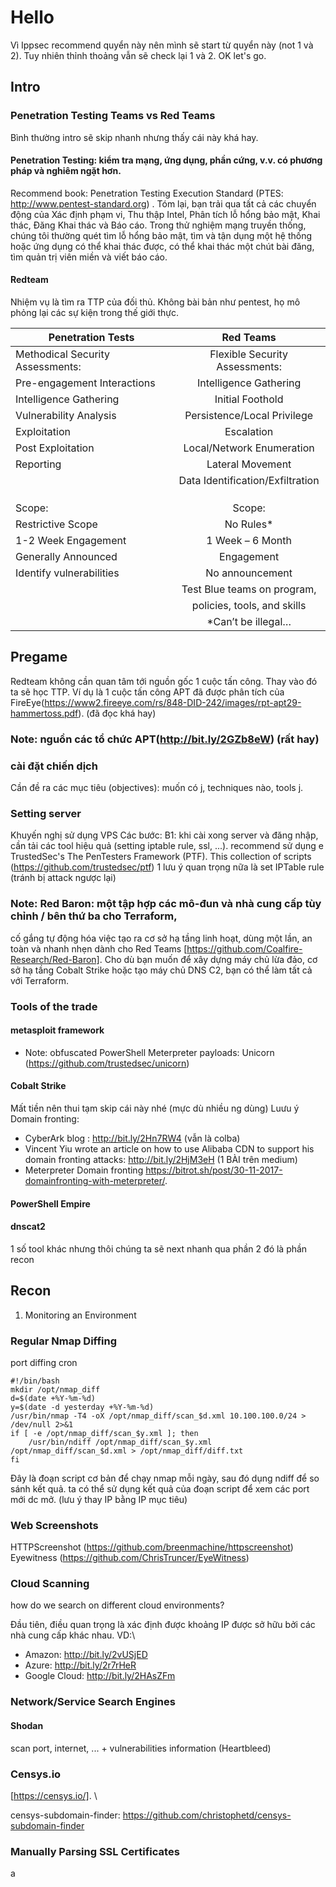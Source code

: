 # Hello

Vì Ippsec recommend quyển này nên mình sẽ start từ quyển này (not 1 và 2). Tuy nhiên thỉnh thoảng vẫn sẽ check lại 1 và 2. OK let's go.

## Intro
### Penetration Testing Teams vs Red Teams
Bình thường intro sẽ skip nhanh nhưng thấy cái này khá hay.
#### Penetration Testing: kiểm tra mạng, ứng dụng, phần cứng, v.v. có phương pháp và nghiêm ngặt hơn.
Recommend book: Penetration Testing Execution Standard (PTES: http://www.pentest-standard.org)
. 
Tóm lại, bạn trải qua tất cả
các chuyển động của Xác định phạm vi, Thu thập Intel, Phân tích lỗ hổng bảo mật, Khai thác, Đăng
Khai thác và Báo cáo. Trong thử nghiệm mạng truyền thống, chúng tôi thường quét tìm
lỗ hổng bảo mật, tìm và tận dụng một hệ thống hoặc ứng dụng có thể khai thác được, có thể
khai thác một chút bài đăng, tìm quản trị viên miền và viết báo cáo.

#### Redteam
Nhiệm vụ là tìm ra TTP của đối thủ. Không bài bản như pentest, họ mô phỏng lại các sự kiện trong thế giới thực.

| Penetration Tests     | Red Teams        | 
| ------------- |:-------------:| 
| Methodical Security Assessments: |Flexible Security Assessments:|
|Pre-engagement Interactions |Intelligence Gathering|
|Intelligence Gathering|Initial Foothold
|Vulnerability Analysis|Persistence/Local Privilege
|Exploitation|Escalation
|Post Exploitation|Local/Network Enumeration
|Reporting      |Lateral Movement
||Data Identification/Exfiltration
				||Domain Privilege
				||Escalation/Dumping Hashes
				||Reporting |
|Scope:  | Scope:
|Restrictive Scope |No Rules*
|1-2 Week Engagement|1 Week – 6 Month
|Generally Announced|Engagement
|Identify vulnerabilities  | No announcement
||Test Blue teams on program,
||policies, tools, and skills
||*Can’t be illegal…   | 

## Pregame

Redteam không cần quan tâm tới nguồn gốc 1 cuộc tấn công. Thay vào đó ta sẽ học TTP. Ví dụ là 1 cuộc tấn công APT đã được phân tích của FireEye(https://www2.fireeye.com/rs/848-DID-242/images/rpt-apt29-hammertoss.pdf). (đã đọc khá hay)

### Note: nguồn các tổ chức APT(http://bit.ly/2GZb8eW) (rất hay)

### cài đặt chiến dịch

Cần đề ra các mục tiêu (objectives): muốn có j, techniques nào, tools j.
### Setting server
 Khuyến nghị sử dụng VPS
 Các bước:
 B1: khi cài xong server và đăng nhập, cần tải các tool hiệu quả (setting iptable rule, ssl, ...). recommend sử dụng e TrustedSec's The PenTesters Framework (PTF).
  This collection of scripts (https://github.com/trustedsec/ptf) 
1 lưu ý quan trọng nữa là set IPTable rule (tránh bị attack ngược lại)
### Note: Red Baron: một tập hợp các mô-đun và nhà cung cấp tùy chỉnh / bên thứ ba cho Terraform,
cố gắng tự động hóa việc tạo ra cơ sở hạ tầng linh hoạt, dùng một lần, an toàn và nhanh nhẹn
dành cho Red Teams [https://github.com/Coalfire-Research/Red-Baron]. Cho dù bạn muốn
để xây dựng máy chủ lừa đảo, cơ sở hạ tầng Cobalt Strike hoặc tạo máy chủ DNS C2, bạn
có thể làm tất cả với Terraform. 
### Tools of the trade
#### metasploit framework
+ Note: obfuscated PowerShell Meterpreter payloads: Unicorn
(https://github.com/trustedsec/unicorn)

#### Cobalt Strike
Mất tiền nên thui tạm skip cái này nhé (mực dù nhiều ng dùng)
Luưu ý Domain fronting:
- CyberArk blog :  http://bit.ly/2Hn7RW4 (vẫn là colba)
- Vincent Yiu wrote an article on how to use Alibaba CDN to support his domain
fronting attacks: http://bit.ly/2HjM3eH (1 BÀI trên medium)
-  Meterpreter Domain fronting https://bitrot.sh/post/30-11-2017-domainfronting-with-meterpreter/.

#### PowerShell Empire
#### dnscat2

1 số tool khác nhưng thôi chúng ta sẽ next nhanh qua phần 2 đó là phần recon 

## Recon 
1. Monitoring an Environment

### Regular Nmap Diffing

port diffing cron

```
#!/bin/bash 
mkdir /opt/nmap_diff 
d=$(date +%Y-%m-%d) 
y=$(date -d yesterday +%Y-%m-%d) 
/usr/bin/nmap -T4 -oX /opt/nmap_diff/scan_$d.xml 10.100.100.0/24 > /dev/null 2>&1 
if [ -e /opt/nmap_diff/scan_$y.xml ]; then
    /usr/bin/ndiff /opt/nmap_diff/scan_$y.xml /opt/nmap_diff/scan_$d.xml > /opt/nmap_diff/diff.txt 
fi 
``` 
Đây là đoạn script cơ bản để chạy nmap mỗi ngày, sau đó dụng ndiff để so sánh kết quả. ta có thể sử dụng kết quả của đoạn script để xem các port mới dc mở. (lưu ý thay IP bằng IP mục tiêu)

###  Web Screenshots

HTTPScreenshot (https://github.com/breenmachine/httpscreenshot)
Eyewitness (https://github.com/ChrisTruncer/EyeWitness)

### Cloud Scanning

how do we search on different cloud environments? 

Đầu tiên, điều quan trọng là xác định được khoảng IP được sở hữu bởi các nhà cung cấp khác nhau. VD:\

- Amazon: http://bit.ly/2vUSjED 
- Azure: http://bit.ly/2r7rHeR 
- Google Cloud: http://bit.ly/2HAsZFm
 
### Network/Service Search Engines

#### Shodan

scan port, internet, ... + vulnerabilities information (Heartbleed)

### Censys.io

[https://censys.io/]. \


censys-subdomain-finder:
https://github.com/christophetd/censys-subdomain-finder

### Manually Parsing SSL Certificates 
a